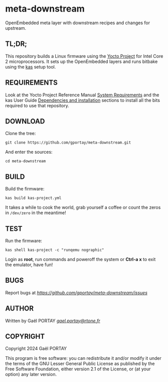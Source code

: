 # meta-downstream

OpenEmbedded meta layer with downstream recipes and changes for upstream.

## TL;DR;

This repository builds a Linux firmware using the [Yocto Project] for Intel
Core 2 microprocessors. It sets up the OpenEmbedded layers and runs bitbake
using the [kas] setup tool.

## REQUIREMENTS

Look at the Yocto Project Reference Manual [System Requirements] and the kas
User Guide [Dependencies and installation] sections to install all the bits
required to use that repository.

## DOWNLOAD

Clone the tree:

	git clone https://github.com/gportay/meta-downstream.git

And enter the sources:

	cd meta-downstream

## BUILD

Build the firmware:

	kas build kas-project.yml

It takes a while to cook the world, grab yourself a coffee or count the zeros
in `/dev/zero` in the meantime!

## TEST

Run the firmware:

	kas shell kas-project -c "runqemu nographic"

Login as **root**, run commands and poweroff the system or **Ctrl-a x** to exit
the emulator, have fun!

## BUGS

Report bugs at *https://github.com/gportay/meta-downstream/issues*

## AUTHOR

Written by Gaël PORTAY *gael.portay@rtone.fr*

## COPYRIGHT

Copyright 2024 Gaël PORTAY

This program is free software: you can redistribute it and/or modify it under
the terms of the GNU Lesser General Public License as published by the Free
Software Foundation, either version 2.1 of the License, or (at your option) any
later version.

[Dependencies and installation]: https://kas.readthedocs.io/en/next/userguide/getting-started.html#dependencies-installation
[System Requirements]: https://docs.yoctoproject.org/dev/ref-manual/system-requirements.html
[Yocto Project]: https://docs.yoctoproject.org/brief-yoctoprojectqs/index.html
[kas]: https://kas.readthedocs.io/en/latest/
